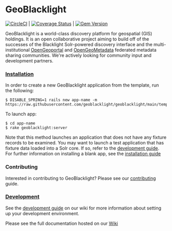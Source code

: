 # GeoBlacklight

[![CircleCI](https://circleci.com/gh/geoblacklight/geoblacklight.svg?style=svg)](https://circleci.com/gh/geoblacklight/geoblacklight) | [![Coverage Status](https://raw.githubusercontent.com/geoblacklight/geoblacklight/coverage-badge/coverage.svg)]() | [![Gem Version](https://img.shields.io/gem/v/geoblacklight.svg)](https://github.com/geoblacklight/geoblacklight/releases)

GeoBlacklight is a world-class discovery platform for geospatial (GIS) holdings. It
is an open collaborative project aiming to build off of the successes
of the Blacklight Solr-powered discovery interface and the
multi-institutional [OpenGeoportal](http://opengeoportal.io/) and [OpenGeoMetadata](https://github.com/opengeometadata) federated metadata sharing
communities. We're actively looking for community input and development partners.

### [Installation](https://github.com/geoblacklight/geoblacklight/wiki/Installation)

In order to create a new GeoBlacklight application from the template, run the following:

```
$ DISABLE_SPRING=1 rails new app-name -m https://raw.githubusercontent.com/geoblacklight/geoblacklight/main/template.rb
```

To launch app:

```
$ cd app-name
$ rake geoblacklight:server
```

Note that this method launches an application that does not have any fixture records to be examined. You may want to launch a test application that has fixture data loaded into a Solr core. If so, refer to the [development guide](https://github.com/geoblacklight/geoblacklight/wiki/Development). For further information on installing a blank app, see the [installation guide](https://github.com/geoblacklight/geoblacklight/wiki/Installation)

### Contributing
Interested in contributing to GeoBlacklight? Please see our [contributing](CONTRIBUTING.md) guide.

### [Development](https://github.com/geoblacklight/geoblacklight/wiki/Development)

See the [development guide](https://github.com/geoblacklight/geoblacklight/wiki/Development) on our wiki for more information about setting up your development environment.


Please see the full documentation hosted on our [Wiki](https://github.com/geoblacklight/geoblacklight/wiki)
